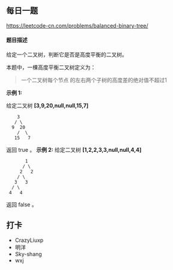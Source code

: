 ## 每日一题
https://leetcode-cn.com/problems/balanced-binary-tree/

#### 题目描述
给定一个二叉树，判断它是否是高度平衡的二叉树。

本题中，一棵高度平衡二叉树定义为：
> 一个二叉树每个节点 的左右两个子树的高度差的绝对值不超过1

**示例 1:**

给定二叉树 **[3,9,20,null,null,15,7]**

```
    3
   / \
  9  20
    /  \
   15   7

```

返回 true 。
**示例 2:**
给定二叉树 **[1,2,2,3,3,null,null,4,4]**

```
       1
      / \
     2   2
    / \
   3   3
  / \
 4   4

```
返回 false 。
## 打卡
- CrazyLiuxp
- 明洋
- Sky-shang
- wxj